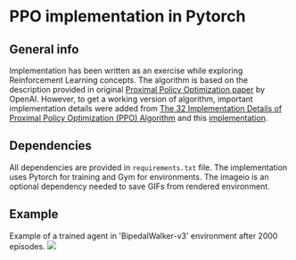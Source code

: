 # PPO implementation in Pytorch

## General info

Implementation has been written as an exercise while exploring Reinforcement Learning concepts. 
The algorithm is based on the description provided in original [Proximal Policy Optimization paper](https://arxiv.org/abs/1707.06347) by OpenAI. However, to get a working version of algorithm, important implementation details were added from [The 32 Implementation Details of Proximal Policy Optimization (PPO) Algorithm](https://costa.sh/blog-the-32-implementation-details-of-ppo.html) and this [implementation](https://github.com/nikhilbarhate99/PPO-PyTorch).

## Dependencies
All dependencies are provided in `requirements.txt` file.
The implementation uses Pytorch for training and Gym for environments. The imageio is an optional dependency needed to save GIFs from rendered environment. 



## Example
Example of a trained agent in 'BipedalWalker-v3' environment after 2000 episodes.
![](images/walker_2000.gif)